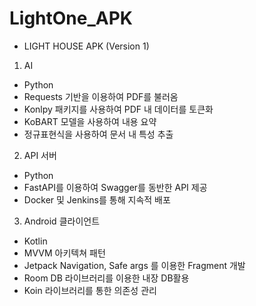 # LightOne_APK
- LIGHT HOUSE APK (Version 1)
1. AI
- Python
- Requests 기반을 이용하여 PDF를 불러옴
- Konlpy 패키지를 사용하여 PDF 내 데이터를 토큰화
- KoBART 모델을 사용하여 내용 요약
- 정규표현식을 사용하여 문서 내 특성 추출

2. API 서버
- Python
- FastAPI를 이용하여 Swagger를 동반한 API 제공
- Docker 및 Jenkins를 통해 지속적 배포

3. Android 클라이언트
- Kotlin
- MVVM 아키텍쳐 패턴
- Jetpack Navigation, Safe args 를 이용한 Fragment 개발
- Room DB 라이브러리를 이용한 내장 DB활용
- Koin 라이브러리를 통한 의존성 관리

